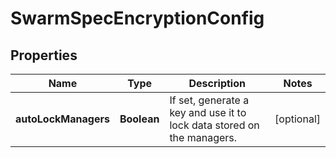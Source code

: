 
# SwarmSpecEncryptionConfig

## Properties
Name | Type | Description | Notes
------------ | ------------- | ------------- | -------------
**autoLockManagers** | **Boolean** | If set, generate a key and use it to lock data stored on the managers. |  [optional]



